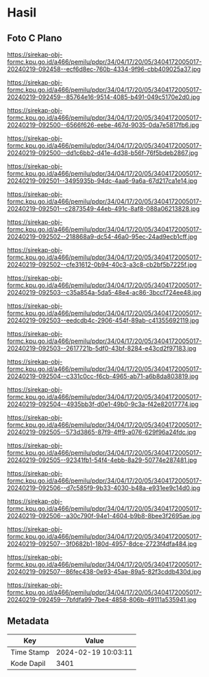 # Hasil

## Foto C Plano

https://sirekap-obj-formc.kpu.go.id/a466/pemilu/pdpr/34/04/17/20/05/3404172005017-20240219-092458--ecf6d8ec-760b-4334-9f96-cbb409025a37.jpg

https://sirekap-obj-formc.kpu.go.id/a466/pemilu/pdpr/34/04/17/20/05/3404172005017-20240219-092459--85764e16-9514-4085-b491-049c5170e2d0.jpg

https://sirekap-obj-formc.kpu.go.id/a466/pemilu/pdpr/34/04/17/20/05/3404172005017-20240219-092500--6566f626-eebe-467d-9035-0da7e5817fb6.jpg

https://sirekap-obj-formc.kpu.go.id/a466/pemilu/pdpr/34/04/17/20/05/3404172005017-20240219-092500--dd1c6bb2-d41e-4d38-b56f-76f5bdeb2867.jpg

https://sirekap-obj-formc.kpu.go.id/a466/pemilu/pdpr/34/04/17/20/05/3404172005017-20240219-092501--3495935b-94dc-4aa6-9a6a-67d217ca1e14.jpg

https://sirekap-obj-formc.kpu.go.id/a466/pemilu/pdpr/34/04/17/20/05/3404172005017-20240219-092501--c2873549-44eb-491c-8af8-088a06213828.jpg

https://sirekap-obj-formc.kpu.go.id/a466/pemilu/pdpr/34/04/17/20/05/3404172005017-20240219-092502--218868a9-dc54-46a0-95ec-24ad9ecb1cff.jpg

https://sirekap-obj-formc.kpu.go.id/a466/pemilu/pdpr/34/04/17/20/05/3404172005017-20240219-092502--cfe31612-0b94-40c3-a3c8-cb2bf5b7225f.jpg

https://sirekap-obj-formc.kpu.go.id/a466/pemilu/pdpr/34/04/17/20/05/3404172005017-20240219-092503--c35a854a-5da5-48e4-ac86-3bccf724ee48.jpg

https://sirekap-obj-formc.kpu.go.id/a466/pemilu/pdpr/34/04/17/20/05/3404172005017-20240219-092503--eedcdb4c-2906-454f-89ab-c41355692119.jpg

https://sirekap-obj-formc.kpu.go.id/a466/pemilu/pdpr/34/04/17/20/05/3404172005017-20240219-092503--2617721b-5df0-43bf-8284-e43cd2f97183.jpg

https://sirekap-obj-formc.kpu.go.id/a466/pemilu/pdpr/34/04/17/20/05/3404172005017-20240219-092504--c331c0cc-f6cb-4965-ab71-a6b8da803819.jpg

https://sirekap-obj-formc.kpu.go.id/a466/pemilu/pdpr/34/04/17/20/05/3404172005017-20240219-092504--4935bb3f-d0e1-49b0-9c3a-f42e82017774.jpg

https://sirekap-obj-formc.kpu.go.id/a466/pemilu/pdpr/34/04/17/20/05/3404172005017-20240219-092505--573d3865-87f9-4ff9-a076-629f96a24fdc.jpg

https://sirekap-obj-formc.kpu.go.id/a466/pemilu/pdpr/34/04/17/20/05/3404172005017-20240219-092505--92341fb1-54f4-4ebb-8a29-50774e287481.jpg

https://sirekap-obj-formc.kpu.go.id/a466/pemilu/pdpr/34/04/17/20/05/3404172005017-20240219-092506--d7c585f9-9b33-4030-b48a-e931ee9c14d0.jpg

https://sirekap-obj-formc.kpu.go.id/a466/pemilu/pdpr/34/04/17/20/05/3404172005017-20240219-092506--a30c790f-94e1-4604-b9b8-8bee3f2695ae.jpg

https://sirekap-obj-formc.kpu.go.id/a466/pemilu/pdpr/34/04/17/20/05/3404172005017-20240219-092507--3f0682b1-180d-4957-8dce-2723f4dfa484.jpg

https://sirekap-obj-formc.kpu.go.id/a466/pemilu/pdpr/34/04/17/20/05/3404172005017-20240219-092507--86fec438-0e93-45ae-89a5-82f3cddb430d.jpg

https://sirekap-obj-formc.kpu.go.id/a466/pemilu/pdpr/34/04/17/20/05/3404172005017-20240219-092459--7bfdfa99-7be4-4858-806b-49111a535941.jpg


## Metadata

| Key        | Value               |
| ---------- | ------------------- |
| Time Stamp | 2024-02-19 10:03:11 |
| Kode Dapil | 3401                |




